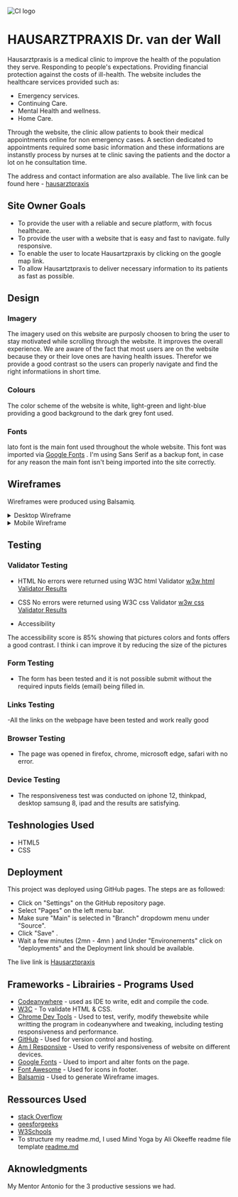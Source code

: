 
![CI logo](https://codeinstitute.s3.amazonaws.com/fullstack/ci_logo_small.png)

# HAUSARZTPRAXIS Dr. van der Wall 

 Hausarztpraxis is a medical clinic to improve the health of the population they serve. Responding to people's expectations. Providing financial protection against the costs of ill-health.
 The website includes the healthcare services provided such as:
 
- Emergency services.
- Continuing Care. 
- Mental Health and wellness.
- Home Care.

Through the website, the clinic allow patients to book their medical appointments online for non emergency cases. A section dedicated to appointments required some basic information and these informations are instanstly process by nurses at te clinic saving the patients and the doctor a lot on he consultation time.

The address and contact information are also available. The live link can be found here - [hausarztpraxis](https://d9fal.github.io/PP1-Sanitz-clinic/)

  ## Site Owner Goals
  
  - To provide the user with a reliable and secure platform, with focus healthcare.
  - To provide the user with a website that is easy and fast to navigate. fully responsive. 
  - To enable the user to locate Hausartzpraxis by clicking on the google map link. 
  - To allow Hausartztpraxis to deliver necessary information to its patients as fast as possible.    
  

 ## Design

### Imagery

The imagery used on this website are purposly choosen to bring the user to stay motivated while scrolling through the website. It improves the overall experience. We are aware of the fact that most users are on the website because they or their love ones are having health issues. Therefor we provide a good contrast so the users can properly navigate and find the right informatiions in short time. 

### Colours

The color scheme of the website is white, light-green and light-blue providing a good background to the dark grey font used. 

### Fonts

lato font is the main font used throughout the whole website. This font was imported via [Google Fonts](https://fonts.google.com/) . I'm using Sans Serif as a backup font, in case for any reason the main font isn't being imported into the site correctly.

## Wireframes

 Wireframes were produced using Balsamiq.

 <details>
 
 <summary>Desktop Wireframe</summary>![Desktop Wireframe](assets/readme-docs/wireframe/Desktopwireframe.png)

</details>
 <details>
 
 <summary>Mobile Wireframe</summary>
 ![Desktop Wireframe](assets/readme-docs/wireframe/Mobilewireframe.pngwireframe.png)

</details>
 
## Testing

 
### Validator Testing

* HTML
        No errors were returned using W3C html Validator
        [w3w html Validator Results](https://validator.w3.org/nu/#textarea)
* CSS
        No errors were returned using W3C css Validator
        [w3w css Validator Results](https://jigsaw.w3.org/css-validator/validator)

* Accessibility
  
The accessibility score is 85% showing that pictures colors and fonts offers a good contrast. I think i can improve it by reducing the size of the pictures 
### Form Testing

* The form has been tested and it is not possible submit without the required inputs fields (email) being filled in.

### Links Testing
-All the links on the webpage have been tested and work really good

### Browser Testing

- The page was opened in firefox, chrome, microsoft edge, safari with no error. 

### Device Testing

- The responsiveness test was conducted on iphone 12, thinkpad, desktop samsung 8, ipad and the results are satisfying.

## Teshnologies Used

- HTML5
- CSS


## Deployment

This project was deployed using GitHub pages. The steps are as followed:

* Click on "Settings" on the GitHub repository page.
* Select "Pages" on the left menu bar.
* Make sure "Main" is selected in "Branch" dropdowm menu under "Source". 
* Click "Save" .
* Wait a few minutes (2mn - 4mn ) and Under "Environements" click on "deployments" and the Deployment link should be available. 

The live link is [Hausarztpraxis](https://d9fal.github.io/PP1-Sanitz-clinic/)


## Frameworks - Librairies - Programs Used

- [Codeanywhere](https://codeanywhere.com/) - used as IDE to write, edit and compile the code.
- [W3C](https://validator.w3.org/) - To validate HTML & CSS.
- [Chrome Dev Tools](https://developer.chrome.com/docs/devtools) - Used to test, verify, modify thewebsite while writting the program in codeanywhere   and tweaking, including testing responsiveness and performance.
- [GitHub](https://github.com/) - Used for version control and hosting.
- [Am I Responsive](https://amiresponsive.co.uk/) - Used to verify responsiveness of website on different devices.
- [Google Fonts](https://fonts.google.com/) - Used to import and alter fonts on the page.
- [Font Awesome](https://fontawesome.com/) - Used for icons in footer.
- [Balsamiq](https://balsamiq.com/) - Used to generate Wireframe images.


## Ressources Used

- [stack Overflow](https://stackoverflow.com/)
- [geesforgeeks](https://www.geeksforgeeks.org/)
- [W3Schools](https://www.w3schools.com/)
- To structure my readme.md, I used Mind Yoga by Ali Okeeffe readme file template [readme.md](https://github.com/AliOKeeffe/mindyoga)

## Aknowledgments

My Mentor Antonio for the 3 productive sessions we had. 